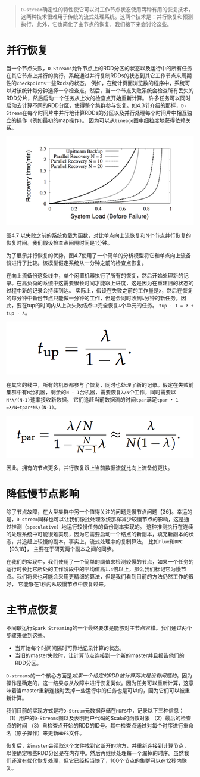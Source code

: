 > `D-stream`确定性的特性使它可以对工作节点状态使用两种有用的恢复技术，这两种技术很难用于传统的流式处理系统。这两个技术是：并行恢复和预测执行。此外，它也简化了主节点的恢复，我们接下来会讨论这些。

# 并行恢复

当一个节点失败，`D-Streams`允许节点上的RDD分区的状态以及运行中的所有任务在其它节点上并行的执行。系统通过并行复制RDDs的状态到其它工作节点来周期性的`checkpoints`一些Rdds的状态。
例如，在统计页面浏览数的程序中，系统可以对该统计每分钟选择一个检查点。然后，当一个节点失败系统会检查所有丢失的RDD分片，然后启动一个任务从上次的检查点开始重新计算。
许多任务可以同时启动去计算不同的RDD分区，使得整个集群参与恢复。如4.3节介绍的那样，`D-Stream`在每个时间片中并行地计算RDDs的分区以及并行处理每个时间片中相互独立的操作（例如最初的map操作）。
因为可以从`lineage`图中细粒度地获得依赖关系。

![4.7](../images/4.7.png "图4.7")

图4.7 以失败之前的系统负载为函数，对比单点向上流恢复和N个节点并行恢复的恢复时间。我们假设检查点间隔时间是1分钟。

为了展示并行恢复的优势，图4.7使用了一个简单的分析模型将它和单点向上流备份进行了比较。该模型假定系统从一分钟之前的检查点恢复。

在向上流备份这条线中，单个闲置机器执行了所有的恢复，然后开始处理新的记录。在高负荷的系统中这需要很长时间才能跟上进度，这是因为在重建旧的状态的过程中新的记录会持续到达。
实际上，假设在失败之前的工作量是`λ`，然后在恢复的每分钟中备份节点只能做一分钟的工作，但是会同时收到`λ`分钟的新任务。因此，要在tup的时间内从上次失败结点中完全恢复`λ`个单元的任务。
`tup · 1 = λ + tup · λ`。

![4.c.1](../images/4.c.1.png "公式1")

在其它的线中，所有的机器都参与了恢复，同时也处理了新的记录。假定在失败前集群中有`N`台机器，剩余的`N - 1`台机器，需要恢复`λ/N`个工作，同时需要以`N*λ/(N-1)`速率接收新数据。
它们追赶当前数据流的时间`tpar`满足`tpar • 1 =λ/N+tpar*Nλ/(N-1)`。 

![4.c.2](../images/4.c.2.png "公式2")

因此，拥有的节点更多，并行恢复跟上当前数据流就比向上流备份更快。

# 降低慢节点影响

除了节点故障，在大型集群中另一个值得关注的问题是慢节点问题【36】。幸运的是，`D-stream`同样也可以让我们像批处理系统那样减少较慢节点的影响，这是通过推测（`speculative`）地运行较慢任务的备份副本实现的。
这种推测执行在连续的处理系统中可能很难实现，因为它需要启动一个结点的新副本，填充新副本的状态，并追赶上较慢的副本。事实上，流式处理中的复制算法， 比如`Flux`和`DPC`【93,18】， 主要在于研究两个副本之间的同步。

在我们的实现中，我们使用了一个简单的阈值来检测较慢的节点，如果一个任务的运行时长比它所处的工作阶段中的平均值高`1.4`倍以上，那么我们标记它为慢节点。我们将来也可能会采用更精细的算法，但是我们看到目前的方法仍然工作的很好，
它能够在1秒内从较慢节点中恢复过来。

# 主节点恢复

不间歇运行`Spark Streaming`的一个最终要求是能够对主节点容错。我们通过两个步骤来做到这些。

- 当开始每个时间间隔时可靠地记录计算的状态。
- 当旧的master失败时，让计算节点连接到一个新的master并且报告他们的RDD分区。

`D-streams`的一个核心方面是*如果一个给定的RDD被计算两次是没有问题的*。因为操作是确定的，这一结果与从故障中进行恢复类似。因为任务可以重新计算，这意味着当master重新连接时丢掉一些运行中的任务也是可以的，因为它们可以被重新计算。

我们目前的实现方式是将`D-Stream`元数据存储在`HDFS`中，记录以下三种信息：
（1）用户的`D-Streams`图以及表明用户代码的Scala的函数对象
（2）最后的检查点的时间
（3）自检查点开始的RDD的ID号。其中检查点通过对每个时序进行重命名（原子操作）来更新`HDFS`文件。

恢复后，新`master`会读取这个文件找到它断开的地方，并重新连接到计算节点，以便确定哪些RDD分区是在内存中。然后再继续处理每一个漏掉的时序。虽然我们还没有优化恢复处理，但它已经相当快了，100个节点的集群可以在12秒内恢复。


